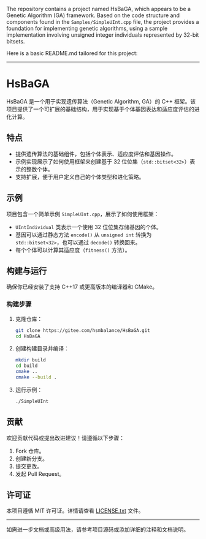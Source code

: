 The repository contains a project named HsBaGA, which appears to be a Genetic Algorithm (GA) framework. Based on the code structure and components found in the `Samples/SimpleUInt.cpp` file, the project provides a foundation for implementing genetic algorithms, using a sample implementation involving unsigned integer individuals represented by 32-bit bitsets.

Here is a basic README.md tailored for this project:

---

# HsBaGA

HsBaGA 是一个用于实现遗传算法（Genetic Algorithm, GA）的 C++ 框架。该项目提供了一个可扩展的基础结构，用于实现基于个体基因表达和适应度评估的进化计算。

## 特点

- 提供遗传算法的基础组件，包括个体表示、适应度评估和基因操作。
- 示例实现展示了如何使用框架来创建基于 32 位位集（`std::bitset<32>`）表示的整数个体。
- 支持扩展，便于用户定义自己的个体类型和进化策略。

## 示例

项目包含一个简单示例 `SimpleUInt.cpp`，展示了如何使用框架：

- `UIntIndividual` 类表示一个使用 32 位位集存储基因的个体。
- 基因可以通过静态方法 `encode()` 从 `unsigned int` 转换为 `std::bitset<32>`，也可以通过 `decode()` 转换回来。
- 每个个体可以计算其适应度（`fitness()` 方法）。

## 构建与运行

确保你已经安装了支持 C++17 或更高版本的编译器和 CMake。

### 构建步骤

1. 克隆仓库：
   ```bash
   git clone https://gitee.com/hsmbalance/HsBaGA.git
   cd HsBaGA
   ```

2. 创建构建目录并编译：
   ```bash
   mkdir build
   cd build
   cmake ..
   cmake --build .
   ```

3. 运行示例：
   ```bash
   ./SimpleUInt
   ```

## 贡献

欢迎贡献代码或提出改进建议！请遵循以下步骤：

1. Fork 仓库。
2. 创建新分支。
3. 提交更改。
4. 发起 Pull Request。

## 许可证

本项目遵循 MIT 许可证。详情请查看 [LICENSE.txt](LICENSE.txt) 文件。

--- 

如需进一步文档或高级用法，请参考项目源码或添加详细的注释和文档说明。